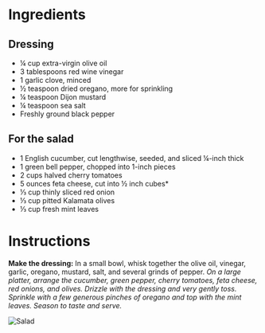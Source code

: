 # Ingredients
## Dressing
- ¼ cup extra-virgin olive oil
- 3 tablespoons red wine vinegar
- 1 garlic clove, minced
- ½ teaspoon dried oregano, more for sprinkling
- ¼ teaspoon Dijon mustard
- ¼ teaspoon sea salt
- Freshly ground black pepper
## For the salad
- 1 English cucumber, cut lengthwise, seeded, and sliced ¼-inch thick
- 1 green bell pepper, chopped into 1-inch pieces
- 2 cups halved cherry tomatoes
- 5 ounces feta cheese, cut into ½ inch cubes*
- ⅓ cup thinly sliced red onion
- ⅓ cup pitted Kalamata olives
- ⅓ cup fresh mint leaves

# Instructions
**Make the dressing:** In a small bowl, whisk together the olive oil, vinegar, garlic, oregano, mustard, salt, and several grinds of pepper.
_On a large platter, arrange the cucumber, green pepper, cherry tomatoes, feta cheese, red onions, and olives. Drizzle with the dressing and very gently toss. Sprinkle with a few generous pinches of oregano and top with the mint leaves. Season to taste and serve._

![Salad](https://cdn.loveandlemons.com/wp-content/uploads/2019/07/greek-salad-2-580x756.jpg)
